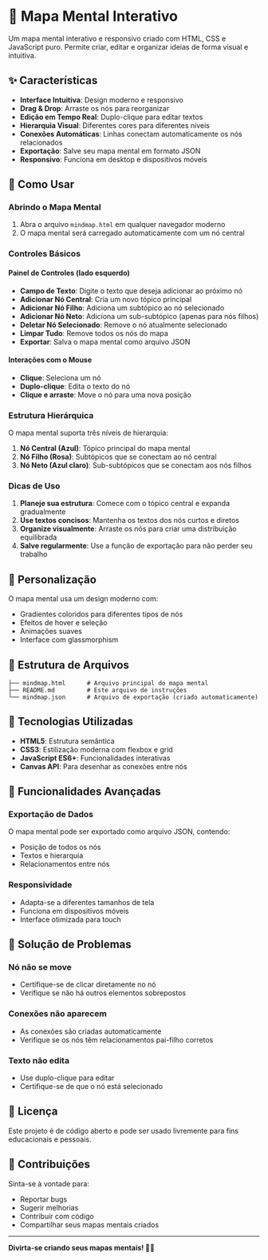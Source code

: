 # 🧠 Mapa Mental Interativo

Um mapa mental interativo e responsivo criado com HTML, CSS e JavaScript puro. Permite criar, editar e organizar ideias de forma visual e intuitiva.

## ✨ Características

- **Interface Intuitiva**: Design moderno e responsivo
- **Drag & Drop**: Arraste os nós para reorganizar
- **Edição em Tempo Real**: Duplo-clique para editar textos
- **Hierarquia Visual**: Diferentes cores para diferentes níveis
- **Conexões Automáticas**: Linhas conectam automaticamente os nós relacionados
- **Exportação**: Salve seu mapa mental em formato JSON
- **Responsivo**: Funciona em desktop e dispositivos móveis

## 🚀 Como Usar

### Abrindo o Mapa Mental

1. Abra o arquivo `mindmap.html` em qualquer navegador moderno
2. O mapa mental será carregado automaticamente com um nó central

### Controles Básicos

#### Painel de Controles (lado esquerdo)
- **Campo de Texto**: Digite o texto que deseja adicionar ao próximo nó
- **Adicionar Nó Central**: Cria um novo tópico principal
- **Adicionar Nó Filho**: Adiciona um subtópico ao nó selecionado
- **Adicionar Nó Neto**: Adiciona um sub-subtópico (apenas para nós filhos)
- **Deletar Nó Selecionado**: Remove o nó atualmente selecionado
- **Limpar Tudo**: Remove todos os nós do mapa
- **Exportar**: Salva o mapa mental como arquivo JSON

#### Interações com o Mouse
- **Clique**: Seleciona um nó
- **Duplo-clique**: Edita o texto do nó
- **Clique e arraste**: Move o nó para uma nova posição

### Estrutura Hierárquica

O mapa mental suporta três níveis de hierarquia:

1. **Nó Central (Azul)**: Tópico principal do mapa mental
2. **Nó Filho (Rosa)**: Subtópicos que se conectam ao nó central
3. **Nó Neto (Azul claro)**: Sub-subtópicos que se conectam aos nós filhos

### Dicas de Uso

1. **Planeje sua estrutura**: Comece com o tópico central e expanda gradualmente
2. **Use textos concisos**: Mantenha os textos dos nós curtos e diretos
3. **Organize visualmente**: Arraste os nós para criar uma distribuição equilibrada
4. **Salve regularmente**: Use a função de exportação para não perder seu trabalho

## 🎨 Personalização

O mapa mental usa um design moderno com:
- Gradientes coloridos para diferentes tipos de nós
- Efeitos de hover e seleção
- Animações suaves
- Interface com glassmorphism

## 📁 Estrutura de Arquivos

```
├── mindmap.html      # Arquivo principal do mapa mental
├── README.md         # Este arquivo de instruções
└── mindmap.json      # Arquivo de exportação (criado automaticamente)
```

## 🔧 Tecnologias Utilizadas

- **HTML5**: Estrutura semântica
- **CSS3**: Estilização moderna com flexbox e grid
- **JavaScript ES6+**: Funcionalidades interativas
- **Canvas API**: Para desenhar as conexões entre nós

## 🌟 Funcionalidades Avançadas

### Exportação de Dados
O mapa mental pode ser exportado como arquivo JSON, contendo:
- Posição de todos os nós
- Textos e hierarquia
- Relacionamentos entre nós

### Responsividade
- Adapta-se a diferentes tamanhos de tela
- Funciona em dispositivos móveis
- Interface otimizada para touch

## 🐛 Solução de Problemas

### Nó não se move
- Certifique-se de clicar diretamente no nó
- Verifique se não há outros elementos sobrepostos

### Conexões não aparecem
- As conexões são criadas automaticamente
- Verifique se os nós têm relacionamentos pai-filho corretos

### Texto não edita
- Use duplo-clique para editar
- Certifique-se de que o nó está selecionado

## 📝 Licença

Este projeto é de código aberto e pode ser usado livremente para fins educacionais e pessoais.

## 🤝 Contribuições

Sinta-se à vontade para:
- Reportar bugs
- Sugerir melhorias
- Contribuir com código
- Compartilhar seus mapas mentais criados

---

**Divirta-se criando seus mapas mentais! 🧠✨**